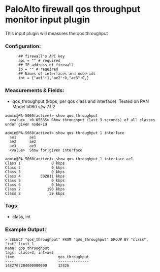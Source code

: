 # PaloAlto firewall qos throughput monitor input plugin

This input plugin will measures the qos throughput

### Configuration:
```
      ## firewall's API key
      api = "" # required
      ## IP address of firewall
      ip = "" # required
      ## Names of interfaces and node-ids
      int = {"ae1":1,"ae2":0,"ae3":0,}	
```
### Measurements & Fields:
- qos_throughput (kbps, per qos class and interface). Tested on PAN Model 5060 s/w 7.1.2
```
admin@PA-5060(active)> show qos throughput 
  <value>  <0-65535> Show throughput (last 3 seconds) of all classes under given node-id

admin@PA-5060(active)> show qos throughput 1 interface 
  ae1      ae1
  ae2      ae2
  ae3      ae3
  <value>  Show for given interface

admin@PA-5060(active)> show qos throughput 1 interface ae1
Class 1              0 kbps
Class 2              0 kbps
Class 3              0 kbps
Class 4         502811 kbps
Class 5              0 kbps
Class 6              0 kbps
Class 7            190 kbps
Class 8             39 kbps
```
	
### Tags:
- class, int

### Example Output:
```
> SELECT "qos_throughput" FROM "qos_throughput" GROUP BY "class", "int" limit 1
name: qos_throughput
tags: class=3, int=ae2
time                    qos_throughput
----                    --------------
1482767284000000000     12426
```
